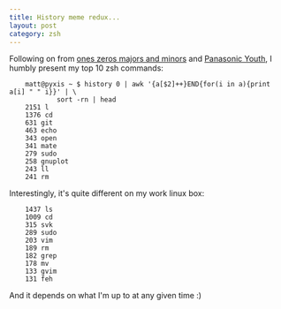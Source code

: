```yaml
--- 
title: History meme redux...
layout: post
category: zsh
---
```

Following on from [ones zeros majors and minors](http://ozmm.org/posts/git_bash_aliases.html) and [Panasonic Youth](http://robsanheim.com/2008/04/16/history-meme-onwards/), I humbly present my top 10 zsh commands: 

		matt@pyxis ~ $ history 0 | awk '{a[$2]++}END{for(i in a){print a[i] " " i}}' | \ 
                sort -rn | head 
		2151 l 
		1376 cd 
		631 git 
		463 echo 
		343 open 
		341 mate 
		279 sudo 
		258 gnuplot 
		243 ll 
		241 rm 

Interestingly, it's quite different on my work linux box: 

		1437 ls 
		1009 cd 
		315 svk 
		289 sudo 
		203 vim 
		189 rm 
		182 grep 
		178 mv 
		133 gvim 
		131 feh 

And it depends on what I'm up to at any given time :)
